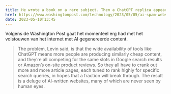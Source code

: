 ```yaml
---
title: He wrote a book on a rare subject. Then a ChatGPT replica appeared on Amazon.
href: https://www.washingtonpost.com/technology/2023/05/05/ai-spam-websites-books-chatgpt/
date: 2023-05-10T13:45
---
```


Volgens de Washington Post gaat het momenteel erg had met het volstouwen van het internet met AI gegenereerde content.

> The problem, Levin said, is that the wide availability of tools like ChatGPT means more people are producing similarly cheap content, and they’re all competing for the same slots in Google search results or Amazon’s on-site product reviews. So they all have to crank out more and more article pages, each tuned to rank highly for specific search queries, in hopes that a fraction will break through. The result is a deluge of AI-written websites, many of which are never seen by human eyes.
